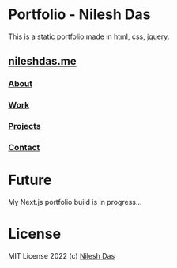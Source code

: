 # Portfolio - Nilesh Das
This is a static portfolio made in html, css, jquery.
## [nileshdas.me](https://nilesh-das.github.io)

### [About](https://nilesh-das.github.io#about) 

### [Work](https://nilesh-das.github.io#work)

### [Projects](https://nilesh-das.github.io#projects)

### [Contact](https://nilesh-das.github.io#contact)

# Future
My Next.js portfolio build is in progress...

# License
MIT License 2022 (c) [Nilesh Das](LICENSE)
